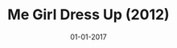 ---
draft: true
title: "Me Girl Dress Up (2012)"
date: 01-01-2017
type: main
categories: ["Game", "Mobile"]
roles: ["User Interface Designer", "Game Developer", "Game Designer"]
external_url: ""
image: assets/credits/...
---